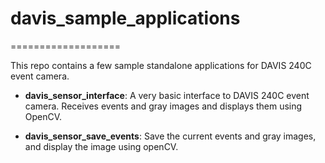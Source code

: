 # davis_sample_applications
===================

This repo contains a few sample standalone applications for DAVIS 240C event camera.

* **davis_sensor_interface**: A very basic interface to DAVIS 240C event camera. Receives events and gray images and displays them using OpenCV.

* **davis_sensor_save_events**: Save the current events and gray images, and display the image using openCV.
